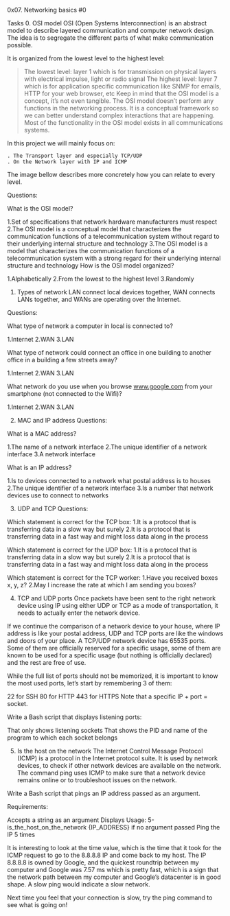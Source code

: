 0x07. Networking basics #0

Tasks
0. OSI model
OSI (Open Systems Interconnection) is an abstract model to describe layered communication and computer network design. The idea is to segregate the different parts of what make communication possible.

It is organized from the lowest level to the highest level:

 > The lowest level: layer 1 which is for transmission on physical layers with electrical impulse, light or radio signal
 > The highest level: layer 7 which is for application specific communication like SNMP for emails, HTTP for your web browser, etc
Keep in mind that the OSI model is a concept, it’s not even tangible. The OSI model doesn’t perform any functions in the networking process. It is a conceptual framework so we can better understand complex interactions that are happening. Most of the functionality in the OSI model exists in all communications systems.


In this project we will mainly focus on:

	. The Transport layer and especially TCP/UDP
	. On the Network layer with IP and ICMP
The image bellow describes more concretely how you can relate to every level.


Questions:

What is the OSI model?

 1.Set of specifications that network hardware manufacturers must respect
 2.The OSI model is a conceptual model that characterizes the communication functions of a telecommunication system without regard to their underlying internal structure and technology
 3.The OSI model is a model that characterizes the communication functions of a telecommunication system with a strong regard for their underlying internal structure and technology
How is the OSI model organized?

 1.Alphabetically
 2.From the lowest to the highest level
 3.Randomly

1. Types of network
LAN connect local devices together, WAN connects LANs together, and WANs are operating over the Internet.

Questions:

What type of network a computer in local is connected to?

 1.Internet
 2.WAN
 3.LAN

What type of network could connect an office in one building to another office in a building a few streets away?

 1.Internet
 2.WAN
 3.LAN

What network do you use when you browse www.google.com from your smartphone (not connected to the Wifi)?

 1.Internet
 2.WAN
 3.LAN

2. MAC and IP address
Questions:

What is a MAC address?

 1.The name of a network interface
 2.The unique identifier of a network interface
 3.A network interface

What is an IP address?

 1.Is to devices connected to a network what postal address is to houses
 2.The unique identifier of a network interface
 3.Is a number that network devices use to connect to networks

3. UDP and TCP
Questions:

Which statement is correct for the TCP box:
 1.It is a protocol that is transferring data in a slow way but surely
 2.It is a protocol that is transferring data in a fast way and might loss data along in the process

Which statement is correct for the UDP box:
 1.It is a protocol that is transferring data in a slow way but surely
 2.It is a protocol that is transferring data in a fast way and might loss data along in the process

Which statement is correct for the TCP worker:
 1.Have you received boxes x, y, z?
 2.May I increase the rate at which I am sending you boxes?

4. TCP and UDP ports
Once packets have been sent to the right network device using IP using either UDP or TCP as a mode of transportation, it needs to actually enter the network device.

If we continue the comparison of a network device to your house, where IP address is like your postal address, UDP and TCP ports are like the windows and doors of your place. A TCP/UDP network device has 65535 ports. Some of them are officially reserved for a specific usage, some of them are known to be used for a specific usage (but nothing is officially declared) and the rest are free of use.

While the full list of ports should not be memorized, it is important to know the most used ports, let’s start by remembering 3 of them:

22 for SSH
80 for HTTP
443 for HTTPS
Note that a specific IP + port = socket.

Write a Bash script that displays listening ports:

That only shows listening sockets
That shows the PID and name of the program to which each socket belongs

5. Is the host on the network
The Internet Control Message Protocol (ICMP) is a protocol in the Internet protocol suite. It is used by network devices, to check if other network devices are available on the network. The command ping uses ICMP to make sure that a network device remains online or to troubleshoot issues on the network.

Write a Bash script that pings an IP address passed as an argument.

Requirements:

Accepts a string as an argument
Displays Usage: 5-is_the_host_on_the_network {IP_ADDRESS} if no argument passed
Ping the IP 5 times

It is interesting to look at the time value, which is the time that it took for the ICMP request to go to the 8.8.8.8 IP and come back to my host. The IP 8.8.8.8 is owned by Google, and the quickest roundtrip between my computer and Google was 7.57 ms which is pretty fast, which is a sign that the network path between my computer and Google’s datacenter is in good shape. A slow ping would indicate a slow network.

Next time you feel that your connection is slow, try the ping command to see what is going on!

